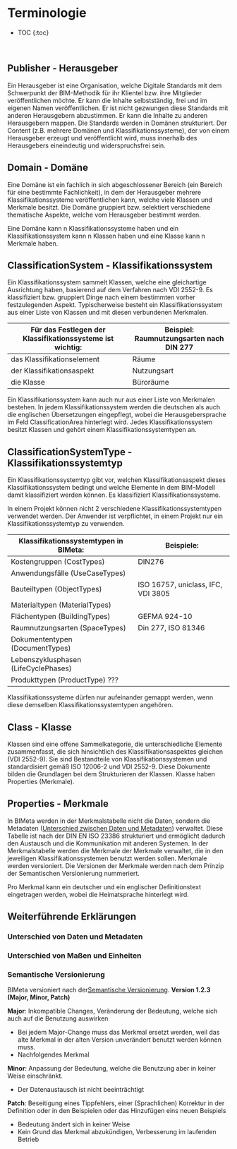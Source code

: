 # Terminologie

* TOC
{:toc}

<br>

## Publisher - Herausgeber

Ein Herausgeber ist eine Organisation, welche Digitale Standards mit dem Schwerpunkt der BIM-Methodik für ihr Klientel bzw. ihre Mitglieder veröffentlichen möchte. Er kann die Inhalte selbstständig, frei und im eigenen Namen veröffentlichen. Er ist nicht gezwungen diese Standards mit anderen Herausgebern abzustimmen. Er kann die Inhalte zu anderen Herausgebern mappen.
Die Standards werden in Domänen strukturiert.
Der Content (z.B. mehrere Domänen und Klassifikationssysteme), der von einem Herausgeber erzeugt und veröffentlicht wird, muss innerhalb des Herausgebers eineindeutig und widerspruchsfrei sein.

## Domain - Domäne

Eine Domäne ist ein fachlich in sich abgeschlossener Bereich (ein Bereich für eine bestimmte Fachlichkeit), in dem der Herausgeber mehrere Klassifikationssysteme veröffentlichen kann, welche viele Klassen und Merkmale besitzt. 
Die Domäne gruppiert bzw. selektiert verschiedene thematische Aspekte, welche vom Herausgeber bestimmt werden.

Eine Domäne kann n Klassifikationssysteme haben und ein Klassifikationssystem kann n Klassen haben und eine Klasse kann n Merkmale haben.

## ClassificationSystem - Klassifikationssystem 

Ein Klassifikationssystem sammelt Klassen, welche eine gleichartige Ausrichtung haben, basierend auf dem Verfahren nach VDI 2552-9. Es klassifiziert bzw. gruppiert Dinge nach einem bestimmten vorher festzulegenden Aspekt.
Typischerweise besteht ein Klassifikationssystem aus einer Liste von Klassen und mit diesen verbundenen Merkmalen.

Für das Festlegen der Klassifikationssysteme ist wichtig: | Beispiel: Raumnutzungsarten nach DIN 277 
--------------------------------------------------------- | ----------------------------------------
das Klassifikationselement | Räume
der Klassifikationsaspekt | Nutzungsart
die Klasse | Büroräume

Ein Klassifikationssystem kann auch nur aus einer Liste von Merkmalen bestehen.
In jedem Klassifikationssystem werden die deutschen als auch die englischen Übersetzungen eingepflegt, wobei die Herausgebersprache im Feld ClassificationArea hinterlegt wird. 
Jedes Klassifikationssystem besitzt Klassen und gehört einem Klassifikationssystemtypen an.

## ClassificationSystemType - Klassifikationssystemtyp

Ein Klassifikationssystemtyp gibt vor, welchen Klassifikationsaspekt dieses Klassifikationssystem bedingt und welche Elemente in dem BIM-Modell damit klassifiziert werden können. Es klassifiziert Klassifikationssysteme.

In einem Projekt können nicht 2 verschiedene Klassifikationssystemtypen verwendet werden. Der Anwender ist verpflichtet, in einem Projekt nur ein Klassifikationssystemtyp zu verwenden.

Klassifikationssystemtypen in BIMeta: | Beispiele:
------------------------------------- | ----------
Kostengruppen (CostTypes) | DIN276
Anwendungsfälle (UseCaseTypes) | 
Bauteiltypen (ObjectTypes) | ISO 16757, uniclass, IFC, VDI 3805
Materialtypen (MaterialTypes) |
Flächentypen (BuildingTypes) | GEFMA 924-10
Raumnutzungsarten (SpaceTypes) | Din 277, ISO 81346
Dokumententypen (DocumentTypes) | 
Lebenszyklusphasen (LifeCyclePhases) | 
Produkttypen (ProductType) ??? | 

Klassifikationssysteme dürfen nur aufeinander gemappt werden, wenn diese demselben Klassifikationssystemtypen angehören.

## Class - Klasse

Klassen sind eine offene Sammelkategorie, die unterschiedliche Elemente zusammenfasst, die sich hinsichtlich des Klassifikationsaspektes gleichen (VDI 2552-9).
Sie sind Bestandteile von Klassifikationssystemen und standardisiert gemäß ISO 12006-2 und VDI 2552-9. Diese Dokumente bilden die Grundlagen bei dem Strukturieren der Klassen.
Klasse haben Properties (Merkmale).

## Properties - Merkmale
In BIMeta werden in der Merkmalstabelle nicht die Daten, sondern die Metadaten ([Unterschied zwischen Daten und Metadaten]()) verwaltet. Diese Tabelle ist nach der DIN EN ISO 23386 strukturiert und ermöglicht dadurch den Austausch und die Kommunikation mit anderen Systemen.
In der Merkmalstabelle werden die Merkmale der Merkmale verwaltet, die in den jeweiligen Klassifikationssystemen benutzt werden sollen. 
Merkmale werden versioniert. Die Versionen der Merkmale werden nach dem Prinzip der Semantischen Versionierung nummeriert.

Pro Merkmal kann ein deutscher und ein englischer Definitionstext eingetragen werden, wobei die Heimatsprache hinterlegt wird.

## Weiterführende Erklärungen

### Unterschied von Daten und Metadaten

### Unterschied von Maßen und Einheiten

### Semantische Versionierung

BIMeta versioniert nach der[Semantische Versionierung](https://semver.org/).
**Version 1.2.3 (Major, Minor, Patch)**

**Major**: Inkompatible Changes, Veränderung der Bedeutung, welche sich auch auf die Benutzung auswirken
   - Bei jedem Major-Change muss das Merkmal ersetzt werden, weil das alte Merkmal in der alten Version unverändert benutzt werden können muss.
   - Nachfolgendes Merkmal

**Minor**: Anpassung der Bedeutung, welche die Benutzung aber in keiner Weise einschränkt.
   - Der Datenaustausch ist nicht beeinträchtigt

**Patch**: Beseitigung eines Tippfehlers, einer (Sprachlichen) Korrektur in der Definition oder in den Beispielen oder das Hinzufügen eins neuen Beispiels
   - Bedeutung ändert sich in keiner Weise
   - Kein Grund das Merkmal abzukündigen, Verbesserung im laufenden Betrieb

